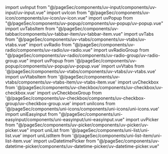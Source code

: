 import uvInput from "@/pageSec/components/uv-input/components/uv-input/uv-input.vue"
import uvIcon from "@/pageSec/components/uv-icon/components/uv-icon/uv-icon.vue"
import uvPopup from "@/pageSec/components/uv-popup/components/uv-popup/uv-popup.vue"
import uvTabsItem from "@/pageSec/components/uv-tabbar/components/uv-tabbar-item/uv-tabbar-item.vue"
import uvTabs from "@/pageSec/components/uv-vtabs/components/uv-vtabs/uv-vtabs.vue"
import uvRadio from "@/pageSec/components/uv-radio/components/uv-radio/uv-radio.vue"
import uvRadioGroup from "@/pageSec/components/uv-radio/components/uv-radio-group/uv-radio-group.vue"
import uvPopup from '@/pageSec/components/uv-popup/components/uv-popup/uv-popup.vue'
import uvVtabs from '@/pageSec/components/uv-vtabs/components/uv-vtabs/uv-vtabs.vue'
import uvVtabsItem from '@/pageSec/components/uv-vtabs/components/uv-vtabs-item/uv-vtabs-item.vue'
import uvCheckbox from '@/pageSec/components/uv-checkbox/components/uv-checkbox/uv-checkbox.vue'
import uvCheckboxGroup from '@/pageSec/components/uv-checkbox/components/uv-checkbox-group/uv-checkbox-group.vue'
import uniIcons from '@/pageSec/components/uni-icons/components/uni-icons/uni-icons.vue'
import uniEasyinput from "@/pageSec/components/uni-easyinput/components/uni-easyinput/uni-easyinput.vue"
import uvPicker from "@/pageSec/components/uv-picker/components/uv-picker/uv-picker.vue"
import uniList from '@/pageSec/components/uni-list/uni-list.vue'
import uniListItem from '@/pageSec/components/uni-list-item/uni-list-item.vue'
import uvDatetimePicker from "@/pageSec/components/uv-datetime-picker/components/uv-datetime-picker/uv-datetime-picker.vue"
